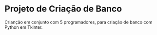 # Projeto de Criação de Banco

Crianção em conjunto com 5 programadores, para criação de banco com Python em Tkinter.


